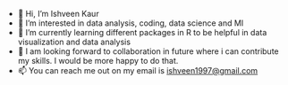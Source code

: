 - 👋 Hi, I’m Ishveen Kaur
- 👀 I’m interested in data analysis, coding, data science and MI
- 🌱 I’m currently learning different packages in R to be helpful in data visualization and data analysis
- 💞 I am looking forward to collaboration in future where i can contribute my skills. I would be more happy to do that. 
- 📫 You can reach me out on my email is ishveen1997@gmail.com

<!---
Ishveenk24/Ishveenk24 is a ✨ special ✨ repository because its `README.md` (this file) appears on your GitHub profile.
You can click the Preview link to take a look at your changes.
--->
